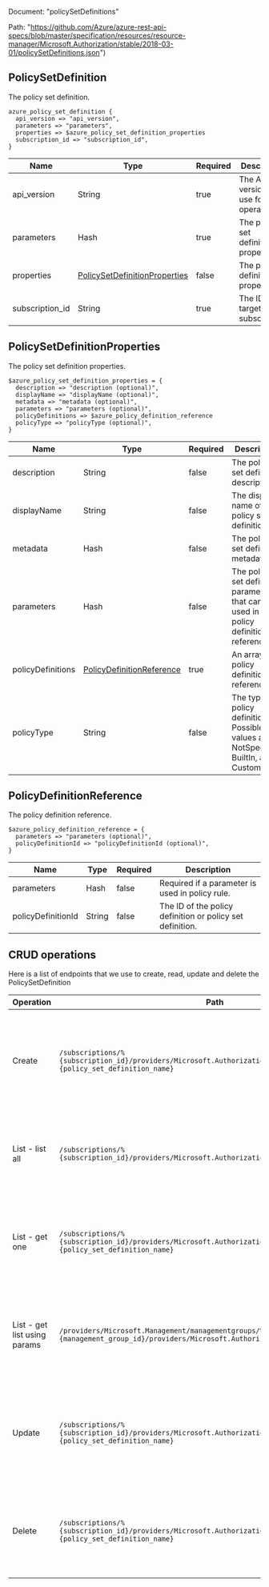 Document: "policySetDefinitions"


Path: "https://github.com/Azure/azure-rest-api-specs/blob/master/specification/resources/resource-manager/Microsoft.Authorization/stable/2018-03-01/policySetDefinitions.json")

## PolicySetDefinition

The policy set definition.

```puppet
azure_policy_set_definition {
  api_version => "api_version",
  parameters => "parameters",
  properties => $azure_policy_set_definition_properties
  subscription_id => "subscription_id",
}
```

| Name        | Type           | Required       | Description       |
| ------------- | ------------- | ------------- | ------------- |
|api_version | String | true | The API version to use for the operation. |
|parameters | Hash | true | The policy set definition properties. |
|properties | [PolicySetDefinitionProperties](#policysetdefinitionproperties) | false | The policy definition properties. |
|subscription_id | String | true | The ID of the target subscription. |
        
## PolicySetDefinitionProperties

The policy set definition properties.

```puppet
$azure_policy_set_definition_properties = {
  description => "description (optional)",
  displayName => "displayName (optional)",
  metadata => "metadata (optional)",
  parameters => "parameters (optional)",
  policyDefinitions => $azure_policy_definition_reference
  policyType => "policyType (optional)",
}
```

| Name        | Type           | Required       | Description       |
| ------------- | ------------- | ------------- | ------------- |
|description | String | false | The policy set definition description. |
|displayName | String | false | The display name of the policy set definition. |
|metadata | Hash | false | The policy set definition metadata. |
|parameters | Hash | false | The policy set definition parameters that can be used in policy definition references. |
|policyDefinitions | [PolicyDefinitionReference](#policydefinitionreference) | true | An array of policy definition references. |
|policyType | String | false | The type of policy definition. Possible values are NotSpecified, BuiltIn, and Custom. |
        
## PolicyDefinitionReference

The policy definition reference.

```puppet
$azure_policy_definition_reference = {
  parameters => "parameters (optional)",
  policyDefinitionId => "policyDefinitionId (optional)",
}
```

| Name        | Type           | Required       | Description       |
| ------------- | ------------- | ------------- | ------------- |
|parameters | Hash | false | Required if a parameter is used in policy rule. |
|policyDefinitionId | String | false | The ID of the policy definition or policy set definition. |



## CRUD operations

Here is a list of endpoints that we use to create, read, update and delete the PolicySetDefinition

| Operation | Path | Verb | Description | OperationID |
| ------------- | ------------- | ------------- | ------------- | ------------- |
|Create|`/subscriptions/%{subscription_id}/providers/Microsoft.Authorization/policySetDefinitions/%{policy_set_definition_name}`|Put|This operation creates or updates a policy set definition in the given subscription with the given name.|PolicySetDefinitions_CreateOrUpdate|
|List - list all|`/subscriptions/%{subscription_id}/providers/Microsoft.Authorization/policySetDefinitions`|Get|This operation retrieves a list of all the policy set definitions in the given subscription.|PolicySetDefinitions_List|
|List - get one|`/subscriptions/%{subscription_id}/providers/Microsoft.Authorization/policySetDefinitions/%{policy_set_definition_name}`|Get|This operation retrieves the policy set definition in the given subscription with the given name.|PolicySetDefinitions_Get|
|List - get list using params|`/providers/Microsoft.Management/managementgroups/%{management_group_id}/providers/Microsoft.Authorization/policySetDefinitions`|Get|This operation retrieves a list of all the a policy set definition in the given management group.|PolicySetDefinitions_ListByManagementGroup|
|Update|`/subscriptions/%{subscription_id}/providers/Microsoft.Authorization/policySetDefinitions/%{policy_set_definition_name}`|Put|This operation creates or updates a policy set definition in the given subscription with the given name.|PolicySetDefinitions_CreateOrUpdate|
|Delete|`/subscriptions/%{subscription_id}/providers/Microsoft.Authorization/policySetDefinitions/%{policy_set_definition_name}`|Delete|This operation deletes the policy set definition in the given subscription with the given name.|PolicySetDefinitions_Delete|
